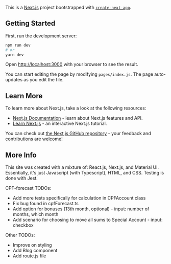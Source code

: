 This is a [Next.js](https://nextjs.org/) project bootstrapped with [`create-next-app`](https://github.com/zeit/next.js/tree/canary/packages/create-next-app).

## Getting Started

First, run the development server:

```bash
npm run dev
# or
yarn dev
```

Open [http://localhost:3000](http://localhost:3000) with your browser to see the result.

You can start editing the page by modifying `pages/index.js`. The page auto-updates as you edit the file.

## Learn More

To learn more about Next.js, take a look at the following resources:

- [Next.js Documentation](https://nextjs.org/docs) - learn about Next.js features and API.
- [Learn Next.js](https://nextjs.org/learn) - an interactive Next.js tutorial.

You can check out [the Next.js GitHub repository](https://github.com/zeit/next.js/) - your feedback and contributions are welcome!

## More Info

This site was created with a mixture of: React.js, Next.js, and Material UI.
Essentially, it's just Javascript (with Typescript), HTML, and CSS.
Testing is done with Jest.

CPF-forecast TODOs:

- Add more tests specifically for calculation in CPFAccount class
- Fix bug found in cpfForecast.ts
- Add option for bonuses (13th month, optional) - input: number of months, which month
- Add scenario for choosing to move all sums to Special Account - input: checkbox

Other TODOs:

- Improve on styling
- Add Blog component
- Add route.js file

